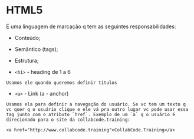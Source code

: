 # HTML5

É uma linguagem de marcação q tem as seguintes responsabilidades:

- Conteúdo;
- Semântico (tags);
- Estrutura;

- `<h1>` - heading de 1 a 6

```
Usamos ele quando queremos definir títulos
```

- `<a>` - Link (a - anchor)

```
Usamos ela para definir a navegação do usuário. Se vc tem um texto q vc quer q o usuário clique e ele vá pra outro lugar vc pode usar essa tag junto com o atributo `href`. Exemplo de um `a` q o usuário é direcionado para o site da collabcode.training:

<a href="http://www.collabcode.training">CollabCode.Training</a>
```
